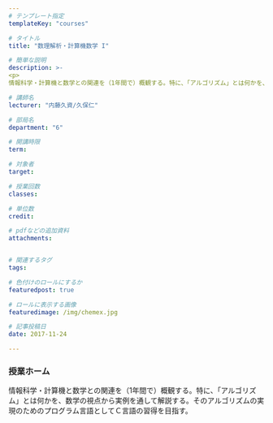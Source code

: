 ```yaml
---
# テンプレート指定
templateKey: "courses"

# タイトル
title: "数理解析・計算機数学 I"

# 簡単な説明
description: >-
<p>
情報科学・計算機と数学との関連を（1年間で）概観する。特に、「アルゴリズム」とは何かを、数学の視点から実例を通して解説する。そのアルゴリズムの実現のためのプログラム言語としてＣ言語の習得を目...

# 講師名
lecturer: "内藤久資/久保仁"

# 部局名
department: "6"

# 開講時限
term: 

# 対象者
target: 

# 授業回数
classes: 

# 単位数
credit: 

# pdfなどの追加資料
attachments:


# 関連するタグ
tags:

# 色付けのロールにするか
featuredpost: true

# ロールに表示する画像
featuredimage: /img/chemex.jpg

# 記事投稿日
date: 2017-11-24

---
```


### 授業ホーム
<p>
情報科学・計算機と数学との関連を（1年間で）概観する。特に、「アルゴリズム」とは何かを、数学の視点から実例を通して解説する。そのアルゴリズムの実現のためのプログラム言語としてＣ言語の習得を目指す。
</p>

    